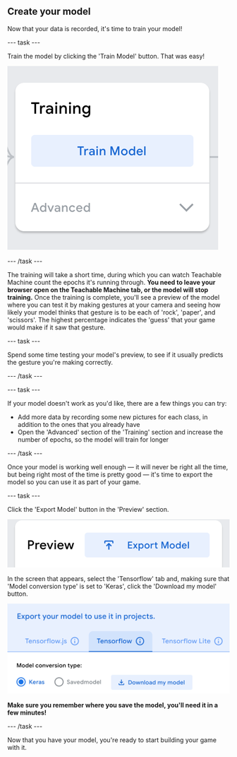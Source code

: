 ## Create your model

Now that your data is recorded, it's time to train your model!

--- task ---

Train the model by clicking the 'Train Model' button. That was easy!

![](images/tm_train_model.png)

--- /task ---

The training will take a short time, during which you can watch Teachable Machine count the epochs it's running through. **You need to leave your browser open on the Teachable Machine tab, or the model will stop training.** Once the training is complete, you'll see a preview of the model where you can test it by making gestures at your camera and seeing how likely your model thinks that gesture is to be each of 'rock', 'paper', and 'scissors'. The highest percentage indicates the 'guess' that your game would make if it saw that gesture. 


--- task ---

Spend some time testing your model's preview, to see if it usually predicts the gesture you're making correctly.

--- /task ---

--- task ---

If your model doesn't work as you'd like, there are a few things you can try:

  + Add more data by recording some new pictures for each class, in addition to the ones that you already have
  + Open the 'Advanced' section of the 'Training' section and increase the number of epochs, so the model will train for longer

--- /task ---

Once your model is working well enough — it will never be right all the time, but being right most of the time is pretty good — it's time to export the model so you can use it as part of your game.

--- task ---

Click the 'Export Model' button in the 'Preview' section.

![](images/tm_export_model.png)

In the screen that appears, select the 'Tensorflow' tab and, making sure that 'Model conversion type' is set to 'Keras', click the 'Download my model' button.

![](images/tm_download_model.png)

**Make sure you remember where you save the model, you'll need it in a few minutes!**

--- /task ---

Now that you have your model, you're ready to start building your game with it.